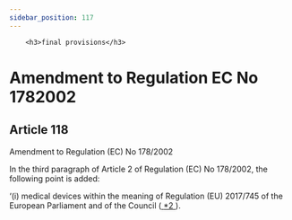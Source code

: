 ```yaml
---
sidebar_position: 117
---
```

        <h3>final provisions</h3>
<h1>Amendment to Regulation EC No 1782002</h1>
<h2>Article 118</h2>
   <p class="stitle-article-norm">Amendment to Regulation&nbsp;(EC)&nbsp;No&nbsp;178/2002</p>
   <p class="norm">In the third paragraph&nbsp;of Article&nbsp;2 of Regulation&nbsp;(EC)&nbsp;No&nbsp;178/2002, the following point is added:</p>
   <div >
      <p class="norm">‘(i)<span >&nbsp;</span>medical devices within the meaning of Regulation&nbsp;(EU)&nbsp;2017/745 of the European Parliament and of the Council&nbsp;(<a href="#E0006" id="src.E0006">
            <span class="superscript">*2</span>
         </a>).</p>
   </div>